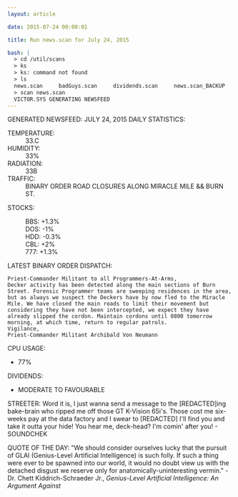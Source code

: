 ```yaml
---
layout: article

date: 2015-07-24 00:00:01

title: Run news.scan for July 24, 2015

bash: |
  > cd /util/scans
  > ks
  > ks: command not found
  > ls
  news.scan     badGuys.scan     dividends.scan     news.scan_BACKUP
  > scan news.scan
  VICTOR.SYS GENERATING NEWSFEED
---
```


GENERATED NEWSFEED: JULY 24, 2015
DAILY STATISTICS:
<dl>
  <dt>TEMPERATURE:</dt> 
  <dd>33.C</dd>
  <dt>HUMIDITY:</dt> 
  <dd>33%</dd>
  <dt>RADIATION:</dt> 
  <dd>33B <RADIATION WARNING: LEVEL 0></dd>
  <dt>TRAFFIC:</dt>
  <dd>BINARY ORDER ROAD CLOSURES ALONG MIRACLE MILE && BURN ST.</dd>
</dl>

STOCKS:
<dl>
  <dd>BBS: +1.3%</dd>
  <dd>DOS: -1%</dd>
  <dd>HDD: -0.3%</dd>
  <dd>CBL: +2%</dd>
  <dd>777: +1.3%</dd>
</dl>

LATEST BINARY ORDER DISPATCH:

    Priest-Commander Militant to all Programmers-At-Arms,
    Decker activity has been detected along the main sections of Burn Street. Forensic Programmer teams are sweeping residences in the area, but as always we suspect the Deckers have by now fled to the Miracle Mile. We have closed the main roads to limit their movement but considering they have not been intercepted, we expect they have already slipped the cordon. Maintain cordons until 0800 tomorrow morning, at which time, return to regular patrols.
    Vigilance, 
    Priest-Commander Militant Archibald Von Neumann

CPU USAGE:
  - 77%
  
DIVIDENDS:
  - MODERATE TO FAVOURABLE
  
STREETER:
    Word it is, I just wanna send a message to the [REDACTED]ing bake-brain who ripped me off those GT K-Vision 65i's.
  Those cost me six-weeks pay at the data factory and I swear to [REDACTED] I'll find you and take it outta your hide!
  You hear me, deck-head? I'm comin' after you!
    - SOUNDCHEK

QUOTE OF THE DAY:
    "We should consider ourselves lucky that the pursuit of GLAI (Genius-Level Artificial Intelligence) is such folly.
  If such a thing were ever to be spawned into our world, it would no doubt view us with the detached disgust we
  reserve only for anatomically-uninteresting vermin."
    - Dr. Chett Kiddrich-Schraeder Jr., _Genius-Level Artificial Intelligence: An Argument Against_
